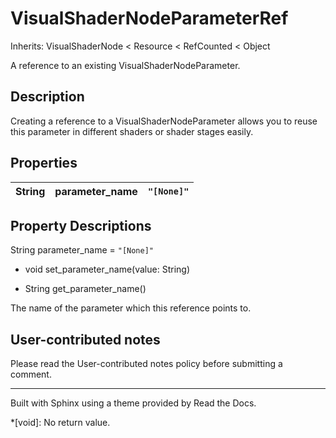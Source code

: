 # VisualShaderNodeParameterRef

Inherits: VisualShaderNode < Resource < RefCounted < Object

A reference to an existing VisualShaderNodeParameter.

## Description

Creating a reference to a VisualShaderNodeParameter allows you to reuse this
parameter in different shaders or shader stages easily.

## Properties

String | parameter_name | `"[None]"`  
---|---|---  
  
## Property Descriptions

String parameter_name = `"[None]"`

  * void set_parameter_name(value: String)

  * String get_parameter_name()

The name of the parameter which this reference points to.

## User-contributed notes

Please read the User-contributed notes policy before submitting a comment.

* * *

Built with Sphinx using a theme provided by Read the Docs.

  *[void]: No return value.

